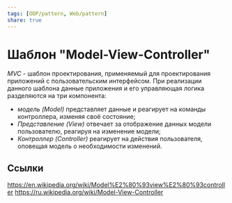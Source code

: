 ```yaml
---
tags: [OOP/pattern, Web/pattern]
share: true
---
```

# Шаблон "Model-View-Controller"
*MVC* - шаблон проектирования, применяемый для проектирования приложений с пользовательским интерфейсом. При реализации данного шаблона данные приложения и его управляющая логика разделяются на три компонента:
- *модель (Model)* представляет данные и реагирует на команды контроллера, изменяя своё состояние;
- *Представление (View)* отвечает за отображение данных модели пользователю, реагируя на изменение модели;
- *Контроллер (Controller)* реагирует на действия пользователя, оповещая модель о необходимости изменений.
## Ссылки
https://en.wikipedia.org/wiki/Model%E2%80%93view%E2%80%93controller
https://ru.wikipedia.org/wiki/Model-View-Controller